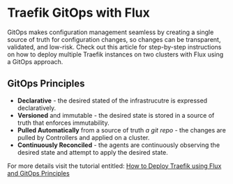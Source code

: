 # Traefik GitOps with Flux

GitOps makes configuration management seamless by creating a single source of truth for configuration changes, so changes can be transparent, validated, and low-risk. Check out this article for step-by-step instructions on how to deploy multiple Traefik instances on two clusters with Flux using a GitOps approach.

## GitOps Principles
 - **Declarative** - the desired stated of the infrastrucutre is expressed declaratively.
 - **Versioned** and immutable - the desired state is stored in a source of truth that enforces immutability.
 - **Pulled Automatically** from a source of truth *a git repo* - the changes are pulled by Controllers and applied on a cluster.
 - **Continuously Reconciled** - the agents are continuously observing the desired state and attempt to apply the desired state.

For more details visit the tutorial entitled:  [How to Deploy Traefik using Flux and GitOps Principles](https://traefik.io/blog/deploy-traefik-proxy-using-flux-and-gitops/)